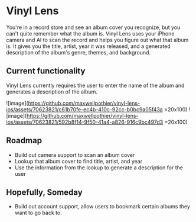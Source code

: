 # Vinyl Lens

You're in a record store and see an album cover you recognize, but you can't quite remember what the album is. Vinyl Lens uses your iPhone camera and AI to scan the record and helps you figure out what that album is. It gives you the title, artist, year it was released, and a generated description of the album's genre, themes, and background.

## Current functionality
Vinyl Lens currently requires the user to enter the name of the album and generates a description of the album.

![image](https://github.com/maxwellpothier/vinyl-lens-ios/assets/70623821/c61b70fe-ec4b-410c-92cc-b0bc9a05f43a =20x100)
![image](https://github.com/maxwellpothier/vinyl-lens-ios/assets/70623821/592b8f14-9f50-41a4-a826-916c9bc497d3 =20x100)


## Roadmap
- Build out camera support to scan an album cover
- Lookup that album cover to find title, artist, and year
- Use the information from the lookup to generate a description for the user

## Hopefully, Someday
- Build out account support, allow users to bookmark certain albums they want to go back to.
